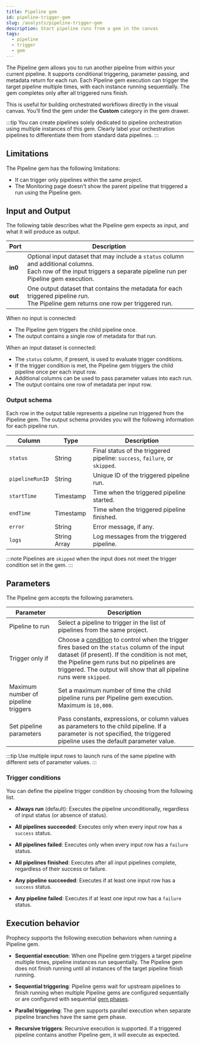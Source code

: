 ```yaml
---
title: Pipeline gem
id: pipeline-trigger-gem
slug: /analysts/pipeline-trigger-gem
description: Start pipeline runs from a gem in the canvas
tags:
  - pipeline
  - trigger
  - gem
---
```


The Pipeline gem allows you to run another pipeline from within your current pipeline. It supports conditional triggering, parameter passing, and metadata return for each run. Each Pipeline gem execution can trigger the target pipeline multiple times, with each instance running sequentially. The gem completes only after all triggered runs finish.

This is useful for building orchestrated workflows directly in the visual canvas. You’ll find the gem under the **Custom** category in the gem drawer.

:::tip
You can create pipelines solely dedicated to pipeline orchestration using multiple instances of this gem. Clearly label your orchestration pipelines to differentiate them from standard data pipelines.
:::

## Limitations

The Pipeline gem has the following limitations:

- It can trigger only pipelines within the same project.
- The Monitoring page doesn't show the parent pipeline that triggered a run using the Pipeline gem.

## Input and Output

The following table describes what the Pipeline gem expects as input, and what it will produce as output.

| Port    | Description                                                                                                                                                               |
| ------- | ------------------------------------------------------------------------------------------------------------------------------------------------------------------------- |
| **in0** | Optional input dataset that may include a `status` column and additional columns. <br/>Each row of the input triggers a separate pipeline run per Pipeline gem execution. |
| **out** | One output dataset that contains the metadata for each triggered pipeline run. <br/>The Pipeline gem returns one row per triggered run.                                   |

When no input is connected:

- The Pipeline gem triggers the child pipeline once.
- The output contains a single row of metadata for that run.

When an input dataset is connected:

- The `status` column, if present, is used to evaluate trigger conditions.
- If the trigger condition is met, the Pipeline gem triggers the child pipeline once per each input row.
- Additional columns can be used to pass parameter values into each run.
- The output contains one row of metadata per input row.

### Output schema

Each row in the output table represents a pipeline run triggered from the Pipeline gem. The output schema provides you will the following information for each pipeline run.

| Column          | Type         | Description                                                                 |
| --------------- | ------------ | --------------------------------------------------------------------------- |
| `status`        | String       | Final status of the triggered pipeline: `success`, `failure`, or `skipped`. |
| `pipelineRunID` | String       | Unique ID of the triggered pipeline run.                                    |
| `startTime`     | Timestamp    | Time when the triggered pipeline started.                                   |
| `endTime`       | Timestamp    | Time when the triggered pipeline finished.                                  |
| `error`         | String       | Error message, if any.                                                      |
| `logs`          | String Array | Log messages from the triggered pipeline.                                   |

:::note
Pipelines are `skipped` when the input does not meet the trigger condition set in the gem.
:::

## Parameters

The Pipeline gem accepts the following parameters.

| Parameter                           | Description                                                                                                                                                                                                                                                                                |
| ----------------------------------- | ------------------------------------------------------------------------------------------------------------------------------------------------------------------------------------------------------------------------------------------------------------------------------------------ |
| Pipeline to run                     | Select a pipeline to trigger in the list of pipelines from the same project.                                                                                                                                                                                                               |
| Trigger only if                     | Choose a [condition](#trigger-conditions) to control when the trigger fires based on the `status` column of the input dataset (if present). If the condition is not met, the Pipeline gem runs but no pipelines are triggered. The output will show that all pipeline runs were `skipped`. |
| Maximum number of pipeline triggers | Set a maximum number of time the child pipeline runs per Pipeline gem execution. Maximum is `10,000`.                                                                                                                                                                                      |
| Set pipeline parameters             | Pass constants, expressions, or column values as parameters to the child pipeline. If a parameter is not specified, the triggered pipeline uses the default parameter value.                                                                                                               |

:::tip
Use multiple input rows to launch runs of the same pipeline with different sets of parameter values.
:::

### Trigger conditions

You can define the pipeline trigger condition by choosing from the following list.

- **Always run** (default): Executes the pipeline unconditionally, regardless of input status (or absence of status).

- **All pipelines succeeded**: Executes only when every input row has a `success` status.

- **All pipelines failed**: Executes only when every input row has a `failure` status.

- **All pipelines finished**: Executes after all input pipelines complete, regardless of their success or failure.

- **Any pipeline succeeded**: Executes if at least one input row has a `success` status.

- **Any pipeline failed**: Executes if at least one input row has a `failure` status.

## Execution behavior

Prophecy supports the following execution behaviors when running a Pipeline gem.

- **Sequential execution**: When one Pipeline gem triggers a target pipeline multiple times, pipeline instances run sequentially. The Pipeline gem does not finish running until all instances of the target pipeline finish running.

- **Sequential triggering**: Pipeline gems wait for upstream pipelines to finish running when multiple Pipeline gems are configured sequentially or are configured with sequential [gem phases](/analysts/gems/#gem-phase).

- **Parallel triggering**: The gem supports parallel execution when separate pipeline branches have the same gem phase.

- **Recursive triggers**: Recursive execution is supported. If a triggered pipeline contains another Pipeline gem, it will execute as expected.

